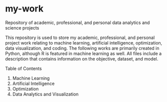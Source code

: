 # my-work
Repository of academic, professional, and personal data analytics and science projects

This repository is used to store my academic, professional, and personal project work relating to machine learning, artificial intelligence, optimization, data visualization, and coding. The following works are primarily created in Python, although R is featured in machine learning as well. All files include a description that contains information on the objective, dataset, and model.

Table of Contents
 1. Machine Learning
 2. Artificial Intelligence
 3. Optimization
 4. Data Analytics and Visualization
